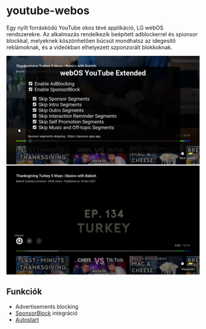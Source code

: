 # youtube-webos

Egy nyílt forráskódú YouTube okos tévé applikáció, LG webOS rendszerekre. Az alkalmazás rendelkezik beépített adblockerrel és spionsor blockkal, melyeknek köszönhetően búcsút mondhatsz az idegesítő reklámoknak, és a videókban elhelyezett szponzorált blokkoknak.

![Konfigurációs Ablak](https://raw.githubusercontent.com/szesztay/youtube-adfree/main/screenshots/1_sm.jpg?raw=true)
![Szegmens Átugorva](https://raw.githubusercontent.com/szesztay/youtube-adfree/main/screenshots/2_sm.jpg?raw=true)

## Funkciók

- Advertisements blocking
- [SponsorBlock](https://sponsor.ajay.app/) integráció
- [Autostart](#autostart)
